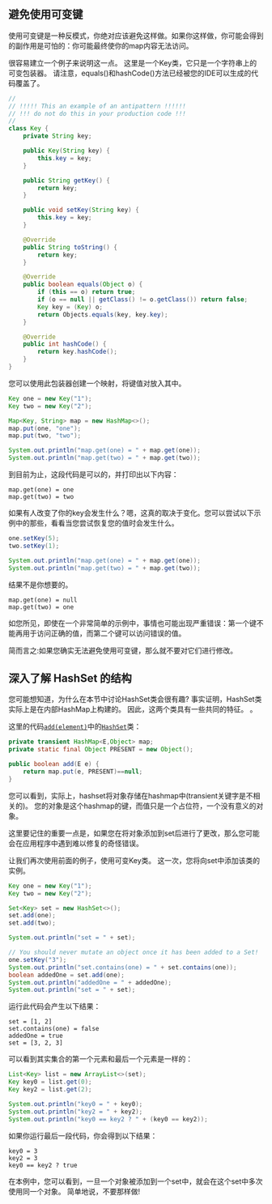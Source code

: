 ## 避免使用可变键

使用可变键是一种反模式，你绝对应该避免这样做。如果你这样做，你可能会得到的副作用是可怕的：你可能最终使你的map内容无法访问。

很容易建立一个例子来说明这一点。 这里是一个Key类，它只是一个字符串上的可变包装器。 请注意，equals()和hashCode()方法已经被您的IDE可以生成的代码覆盖了。  

```java
//
// !!!!! This an example of an antipattern !!!!!!
// !!! do not do this in your production code !!!
//
class Key {
    private String key;

    public Key(String key) {
        this.key = key;
    }

    public String getKey() {
        return key;
    }

    public void setKey(String key) {
        this.key = key;
    }

    @Override
    public String toString() {
        return key;
    }

    @Override
    public boolean equals(Object o) {
        if (this == o) return true;
        if (o == null || getClass() != o.getClass()) return false;
        Key key = (Key) o;
        return Objects.equals(key, key.key);
    }

    @Override
    public int hashCode() {
        return key.hashCode();
    }
}
```

您可以使用此包装器创建一个映射，将键值对放入其中。

```java
Key one = new Key("1");
Key two = new Key("2");

Map<Key, String> map = new HashMap<>();
map.put(one, "one");
map.put(two, "two");

System.out.println("map.get(one) = " + map.get(one));
System.out.println("map.get(two) = " + map.get(two));
```

到目前为止，这段代码是可以的，并打印出以下内容：

```text
map.get(one) = one
map.get(two) = two
```

如果有人改变了你的key会发生什么？嗯，这真的取决于变化。您可以尝试以下示例中的那些，看看当您尝试恢复您的值时会发生什么。

```java
one.setKey(5);
two.setKey(1);

System.out.println("map.get(one) = " + map.get(one));
System.out.println("map.get(two) = " + map.get(two));
```

结果不是你想要的。

```text
map.get(one) = null
map.get(two) = one
```

如您所见，即使在一个非常简单的示例中，事情也可能出现严重错误：第一个键不能再用于访问正确的值，而第二个键可以访问错误的值。

简而言之:如果您确实无法避免使用可变键，那么就不要对它们进行修改。   

## 深入了解 HashSet 的结构

您可能想知道，为什么在本节中讨论HashSet类会很有趣? 事实证明，HashSet类实际上是在内部HashMap上构建的。 因此，这两个类具有一些共同的特征。  。

这里的代码[`add(element)`](https://docs.oracle.com/en/java/javase/17/docs/api/java.base/java/util/HashSet.html#add(E))中的[`HashSet`](https://docs.oracle.com/en/java/javase/17/docs/api/java.base/java/util/HashSet.html)类：

```java
private transient HashMap<E,Object> map;
private static final Object PRESENT = new Object();

public boolean add(E e) {
    return map.put(e, PRESENT)==null;
}
```

您可以看到，实际上，hashset将对象存储在hashmap中(transient关键字是不相关的)。 您的对象是这个hashmap的键，而值只是一个占位符，一个没有意义的对象。  

这里要记住的重要一点是，如果您在将对象添加到set后进行了更改，那么您可能会在应用程序中遇到难以修复的奇怪错误。

让我们再次使用前面的例子，使用可变Key类。 这一次，您将向set中添加该类的实例。    

```java
Key one = new Key("1");
Key two = new Key("2");

Set<Key> set = new HashSet<>();
set.add(one);
set.add(two);

System.out.println("set = " + set);

// You should never mutate an object once it has been added to a Set!
one.setKey("3");
System.out.println("set.contains(one) = " + set.contains(one));
boolean addedOne = set.add(one);
System.out.println("addedOne = " + addedOne);
System.out.println("set = " + set);
```

运行此代码会产生以下结果：

```text
set = [1, 2]
set.contains(one) = false
addedOne = true
set = [3, 2, 3]
```

可以看到其实集合的第一个元素和最后一个元素是一样的：

```java
List<Key> list = new ArrayList<>(set);
Key key0 = list.get(0);
Key key2 = list.get(2);

System.out.println("key0 = " + key0);
System.out.println("key2 = " + key2);
System.out.println("key0 == key2 ? " + (key0 == key2));
```

如果你运行最后一段代码，你会得到以下结果：

```text
key0 = 3
key2 = 3
key0 == key2 ? true
```

在本例中，您可以看到，一旦一个对象被添加到一个set中，就会在这个set中多次使用同一个对象。 简单地说，不要那样做!  